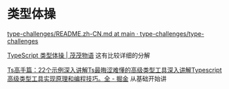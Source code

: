 # 类型体操

[type-challenges/README.zh-CN.md at main · type-challenges/type-challenges](https://github.com/type-challenges/type-challenges/blob/main/README.zh-CN.md)

[TypeScript 类型体操 | 茂茂物语](https://notes.fe-mm.com/fe/typescript/challenges)
这有比较详细的分解

[Ts高手篇：22个示例深入讲解Ts最晦涩难懂的高级类型工具深入讲解Typescript高级类型工具实现原理和编程技巧。全 - 掘金](https://juejin.cn/post/6994102811218673700?utm_source=gold_browser_extension#heading-8)
从基础开始讲
